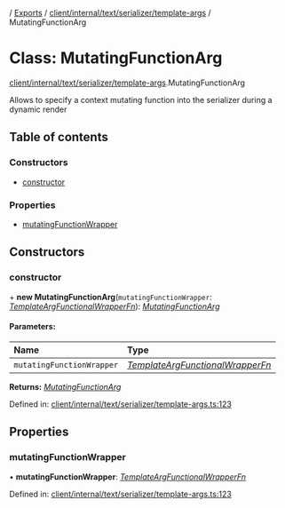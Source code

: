 [](../README.md) / [Exports](../modules.md) / [client/internal/text/serializer/template-args](../modules/client_internal_text_serializer_template_args.md) / MutatingFunctionArg

# Class: MutatingFunctionArg

[client/internal/text/serializer/template-args](../modules/client_internal_text_serializer_template_args.md).MutatingFunctionArg

Allows to specify a context mutating function into the serializer during a dynamic render

## Table of contents

### Constructors

- [constructor](client_internal_text_serializer_template_args.mutatingfunctionarg.md#constructor)

### Properties

- [mutatingFunctionWrapper](client_internal_text_serializer_template_args.mutatingfunctionarg.md#mutatingfunctionwrapper)

## Constructors

### constructor

\+ **new MutatingFunctionArg**(`mutatingFunctionWrapper`: [*TemplateArgFunctionalWrapperFn*](../modules/client_internal_text_serializer_template_args.md#templateargfunctionalwrapperfn)): [*MutatingFunctionArg*](client_internal_text_serializer_template_args.mutatingfunctionarg.md)

#### Parameters:

Name | Type |
:------ | :------ |
`mutatingFunctionWrapper` | [*TemplateArgFunctionalWrapperFn*](../modules/client_internal_text_serializer_template_args.md#templateargfunctionalwrapperfn) |

**Returns:** [*MutatingFunctionArg*](client_internal_text_serializer_template_args.mutatingfunctionarg.md)

Defined in: [client/internal/text/serializer/template-args.ts:123](https://github.com/onzag/itemize/blob/55e63f2c/client/internal/text/serializer/template-args.ts#L123)

## Properties

### mutatingFunctionWrapper

• **mutatingFunctionWrapper**: [*TemplateArgFunctionalWrapperFn*](../modules/client_internal_text_serializer_template_args.md#templateargfunctionalwrapperfn)

Defined in: [client/internal/text/serializer/template-args.ts:123](https://github.com/onzag/itemize/blob/55e63f2c/client/internal/text/serializer/template-args.ts#L123)

